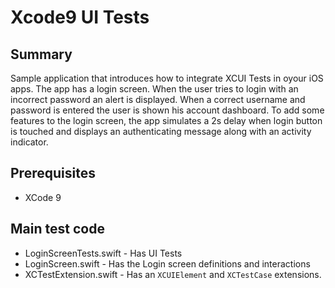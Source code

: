 # Xcode9 UI Tests

## Summary
Sample application that introduces how to integrate XCUI Tests in oyour iOS apps. The app has a login screen. When the user tries to login with an incorrect password an alert is displayed. When a correct username and password is entered the user is shown his account dashboard. To add some features to the login screen, the app simulates a 2s delay when login button is touched and displays an authenticating message along with an activity indicator.

## Prerequisites

* XCode 9

## Main test code
* LoginScreenTests.swift - Has UI Tests
* LoginScreen.swift - Has the Login screen definitions and interactions
* XCTestExtension.swift - Has an `XCUIElement` and `XCTestCase` extensions.
